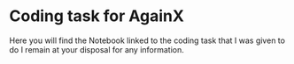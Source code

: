 # Coding task for AgainX 

Here you will find the Notebook linked to the coding task that I was given to do 
I remain at your disposal for any information.

